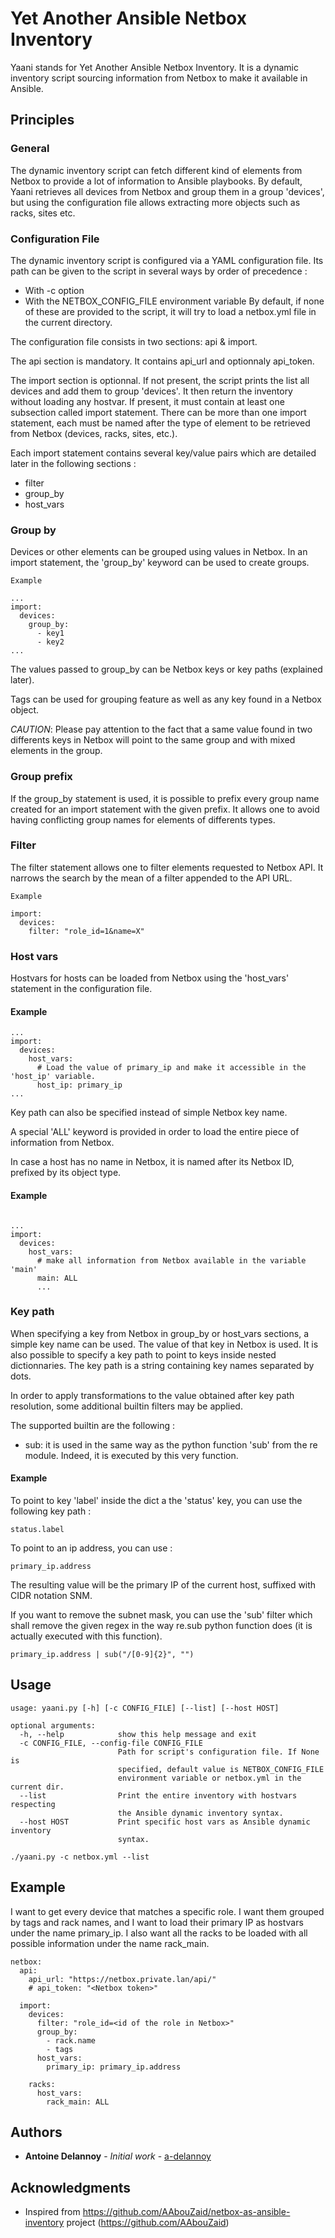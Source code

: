 # Yet Another Ansible Netbox Inventory

Yaani stands for Yet Another Ansible Netbox Inventory. It is a dynamic inventory script sourcing information from Netbox to make it available in Ansible.

## Principles

### General

The dynamic inventory script can fetch different kind of elements from Netbox to provide a lot of information to Ansible playbooks. By default, Yaani retrieves all devices from Netbox and group them in a group 'devices', but using the configuration file allows extracting more objects such as racks, sites etc.

### Configuration File

The dynamic inventory script is configured via a YAML configuration file. Its path can be given to the script in several ways by order of precedence :
- With -c option
- With the NETBOX_CONFIG_FILE environment variable
By default, if none of these are provided to the script, it will try to load a netbox.yml file in the current directory.

The configuration file consists in two sections: api & import.

The api section is mandatory. It contains api_url and optionnaly api_token.

The import section is optionnal. If not present, the script prints the list all devices and add them to group 'devices'. It then return the inventory without loading any hostvar.
If present, it must contain at least one subsection called import statement. There can be more than one import statement, each must be named after the type of element to be retrieved from Netbox (devices, racks, sites, etc.).

Each import statement contains several key/value pairs which are detailed later in the following sections :
- filter
- group_by
- host_vars

### Group by

Devices or other elements can be grouped using values in Netbox. In an import statement, the 'group_by' keyword can be used to create groups.

```
Example

...
import:
  devices:
    group_by:
      - key1
      - key2
...
```

The values passed to group_by can be Netbox keys or key paths (explained later).

Tags can be used for grouping feature as well as any key found in a Netbox object.

*CAUTION*: Please pay attention to the fact that a same value found in two differents keys in Netbox will point to the same group and with mixed elements in the group.

### Group prefix

If the group_by statement is used, it is possible to prefix every group name created for an import statement with the given prefix. It allows one to avoid
having conflicting group names for elements of differents types.

### Filter

The filter statement allows one to filter elements requested to Netbox API. It narrows the search by the mean of a filter appended to the API URL.

```
Example

import:
  devices:
	filter: "role_id=1&name=X"
```

### Host vars

Hostvars for hosts can be loaded from Netbox using the 'host_vars' statement in the configuration file.

#### Example
```
...
import:
  devices:
    host_vars:
      # Load the value of primary_ip and make it accessible in the 'host_ip' variable.
      host_ip: primary_ip
...
```

Key path can also be specified instead of simple Netbox key name.

A special 'ALL' keyword is provided in order to load the entire piece of information from Netbox.

In case a host has no name in Netbox, it is named after its Netbox ID, prefixed by its object type.

#### Example
```

...
import:
  devices:
    host_vars:
	  # make all information from Netbox available in the variable 'main'
	  main: ALL
	  ...
```

### Key path

When specifying a key from Netbox in group_by or host_vars sections, a simple key name can be used. The value of that key in Netbox is used.
It is also possible to specify a key path to point to keys inside nested dictionnaries. The key path is a string containing key names separated by dots.

In order to apply transformations to the value obtained after key path resolution, some additional builtin filters may
be applied.

The supported builtin are the following :
  - sub: it is used in the same way as the python function 'sub' from the re module. Indeed, it is executed by
    this very function.

#### Example
To point to key 'label' inside the dict a the 'status' key, you can use the following key path :
```
status.label
```

To point to an ip address, you can use :
```
primary_ip.address
```
The resulting value will be the primary IP of the current host, suffixed with CIDR notation SNM.

If you want to remove the subnet mask, you can use the 'sub' filter which shall remove the given regex in the way
re.sub python function does (it is actually executed with this function).
```
primary_ip.address | sub("/[0-9]{2}", "")
```

## Usage

```
usage: yaani.py [-h] [-c CONFIG_FILE] [--list] [--host HOST]

optional arguments:
  -h, --help            show this help message and exit
  -c CONFIG_FILE, --config-file CONFIG_FILE
                        Path for script's configuration file. If None is
                        specified, default value is NETBOX_CONFIG_FILE
                        environment variable or netbox.yml in the current dir.
  --list                Print the entire inventory with hostvars respecting
                        the Ansible dynamic inventory syntax.
  --host HOST           Print specific host vars as Ansible dynamic inventory
                        syntax.
```

```
./yaani.py -c netbox.yml --list
```

## Example

I want to get every device that matches a specific role. I want them grouped by tags and rack names, and I want to load their primary IP as hostvars under the name primary_ip.
I also want all the racks to be loaded with all possible information under the name rack_main.

```
netbox:
  api:
    api_url: "https://netbox.private.lan/api/"
    # api_token: "<Netbox token>"

  import:
    devices:
      filter: "role_id=<id of the role in Netbox>"
      group_by:
        - rack.name
        - tags
      host_vars:
        primary_ip: primary_ip.address

    racks:
      host_vars:
        rack_main: ALL
```

## Authors

* **Antoine Delannoy** - *Initial work* - [a-delannoy](https://github.com/a-delannoy)

## Acknowledgments

* Inspired from https://github.com/AAbouZaid/netbox-as-ansible-inventory project (https://github.com/AAbouZaid)
